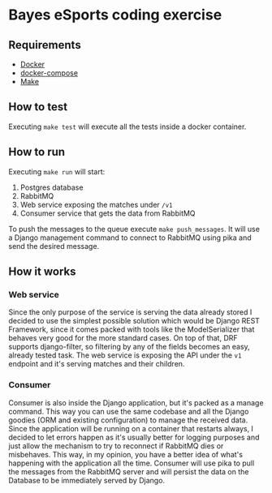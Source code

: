 # Bayes eSports coding exercise

## Requirements

- [Docker](https://docs.docker.com/get-docker/)
- [docker-compose](https://docs.docker.com/compose/install/)
- [Make](https://www.gnu.org/software/make/manual/html_node/index.html)

## How to test

Executing `make test` will execute all the tests inside a docker container.

## How to run

Executing `make run` will start:

1. Postgres database
2. RabbitMQ
3. Web service exposing the matches under `/v1`
4. Consumer service that gets the data from RabbitMQ

To push the messages to the queue execute `make push_messages`. It will use a Django management command to connect to RabbitMQ using pika and send the desired message.

## How it works

### Web service

Since the only purpose of the service is serving the data already stored I decided to use the simplest possible solution which would be Django REST Framework, since it comes packed with tools like the ModelSerializer that behaves very good for the more standard cases. On top of that, DRF supports django-filter, so filtering by any of the fields becomes an easy, already tested task. The web service is exposing the API under the `v1` endpoint and it's serving matches and their children.

### Consumer

Consumer is also inside the Django application, but it's packed as a manage command. This way you can use the same codebase and all the Django goodies (ORM and existing configuration) to manage the received data. Since the application will be running on a container that restarts always, I decided to let errors happen as it's usually better for logging purposes and just allow the mechanism to try to reconnect if RabbitMQ dies or misbehaves. This way, in my opinion, you have a better idea of what's happening with the application all the time.
Consumer will use pika to pull the messages from the RabbitMQ server and will persist the data on the Database to be immediately served by Django.  
